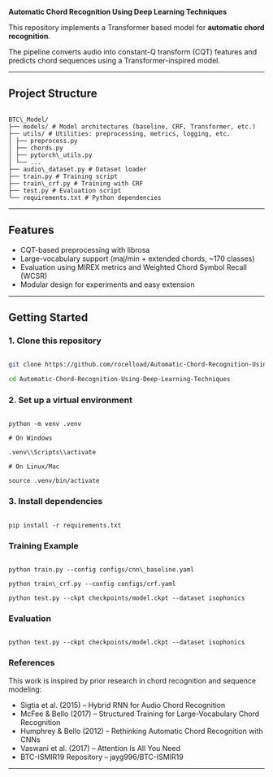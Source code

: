 **Automatic Chord Recognition Using Deep Learning Techniques**



This repository implements a Transformer based model for **automatic chord recognition**. 

 

The pipeline converts audio into constant-Q transform (CQT) features and predicts chord sequences using a Transformer-inspired model.



---



## Project Structure

```

BTC\_Model/
├── models/ # Model architectures (baseline, CRF, Transformer, etc.)
├── utils/ # Utilities: preprocessing, metrics, logging, etc.
│ ├── preprocess.py
│ ├── chords.py
│ ├── pytorch\_utils.py
│ └── ...
├── audio\_dataset.py # Dataset loader
├── train.py # Training script
├── train\_crf.py # Training with CRF
├── test.py # Evaluation script
└── requirements.txt # Python dependencies

```

---



## Features

- CQT-based preprocessing with librosa
- Large-vocabulary support (maj/min + extended chords, ~170 classes)
- Evaluation using MIREX metrics and Weighted Chord Symbol Recall (WCSR)  
- Modular design for experiments and easy extension

---


## Getting Started



### 1. Clone this repository
```bash

git clone https://github.com/rocelload/Automatic-Chord-Recognition-Using-Deep-Learning-Techniques.git

cd Automatic-Chord-Recognition-Using-Deep-Learning-Techniques

```



### 2. Set up a virtual environment

```

python -m venv .venv

# On Windows

.venv\\Scripts\\activate

# On Linux/Mac

source .venv/bin/activate

```



### 3. Install dependencies
```

pip install -r requirements.txt

```



### Training Example
```

python train.py --config configs/cnn\_baseline.yaml

python train\_crf.py --config configs/crf.yaml

python test.py --ckpt checkpoints/model.ckpt --dataset isophonics
```



### Evaluation

```

python test.py --ckpt checkpoints/model.ckpt --dataset isophonics

```


### References



This work is inspired by prior research in chord recognition and sequence modeling:

- Sigtia et al. (2015) – Hybrid RNN for Audio Chord Recognition
- McFee \& Bello (2017) – Structured Training for Large-Vocabulary Chord Recognition
- Humphrey \& Bello (2012) – Rethinking Automatic Chord Recognition with CNNs
- Vaswani et al. (2017) – Attention Is All You Need
- BTC-ISMIR19 Repository – jayg996/BTC-ISMIR19
---





